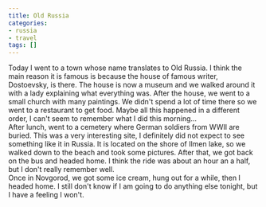 ```yaml
---
title: Old Russia
categories:
- russia
- travel
tags: []
---
```

Today I went to a town whose name translates to Old Russia. I think the main reason it is famous is because the house of famous writer, Dostoevsky, is there. The house is now a museum and we walked around it with a lady explaining what everything was. After the house, we went to a small church with many paintings. We didn't spend a lot of time there so we went to a restaurant to get food. Maybe all this happened in a different order, I can't seem to remember what I did this morning...<br />After lunch, went to a cemetery where German soldiers from WWII are buried. This was a very interesting site, I definitely did not expect to see something like it in Russia. It is located on the shore of Ilmen lake, so we walked down to the beach and took some pictures. After that, we got back on the bus and headed home. I think the ride was about an hour an a half, but I don't really remember well.<br />Once in Novgorod, we got some ice cream, hung out for a while, then I headed home. I still don't know if I am going to do anything else tonight, but I have a feeling I won't.
